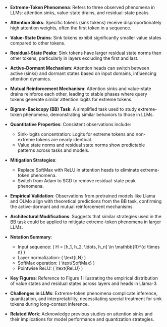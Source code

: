 - **Extreme-Token Phenomena**: Refers to three observed phenomena in LLMs: attention sinks, value-state drains, and residual-state peaks.
  
- **Attention Sinks**: Specific tokens (sink tokens) receive disproportionately high attention weights, often the first token in a sequence.

- **Value-State Drains**: Sink tokens exhibit significantly smaller value states compared to other tokens.

- **Residual-State Peaks**: Sink tokens have larger residual state norms than other tokens, particularly in layers excluding the first and last.

- **Active-Dormant Mechanism**: Attention heads can switch between active (sinks) and dormant states based on input domains, influencing attention dynamics.

- **Mutual Reinforcement Mechanism**: Attention sinks and value-state drains reinforce each other, leading to stable phases where query tokens generate similar attention logits for extreme tokens.

- **Bigram-Backcopy (BB) Task**: A simplified task used to study extreme-token phenomena, demonstrating similar behaviors to those in LLMs.

- **Quantitative Properties**: Consistent observations include:
  - Sink-logits concentration: Logits for extreme tokens and non-extreme tokens are nearly identical.
  - Value state norms and residual state norms show predictable patterns across tasks and models.

- **Mitigation Strategies**:
  - Replace SoftMax with ReLU in attention heads to eliminate extreme-token phenomena.
  - Switch from Adam to SGD to remove residual-state peak phenomena.

- **Empirical Validation**: Observations from pretrained models like Llama and OLMo align with theoretical predictions from the BB task, confirming the active-dormant and mutual reinforcement mechanisms.

- **Architectural Modifications**: Suggests that similar strategies used in the BB task could be applied to mitigate extreme-token phenomena in larger LLMs.

- **Notation Summary**:
  - Input sequence: \( H = [h_1, h_2, \ldots, h_n] \in \mathbb{R}^{d \times n} \)
  - Layer normalization: \( \text{LN} \)
  - SoftMax operation: \( \text{SoftMax} \)
  - Pointwise ReLU: \( \text{ReLU} \)

- **Key Figures**: Reference to Figure 1 illustrating the empirical distribution of value states and residual states across layers and heads in Llama-3.

- **Challenges in LLMs**: Extreme-token phenomena complicate inference, quantization, and interpretability, necessitating special treatment for sink tokens during long-context inference.

- **Related Work**: Acknowledge previous studies on attention sinks and their implications for model performance and quantization strategies.